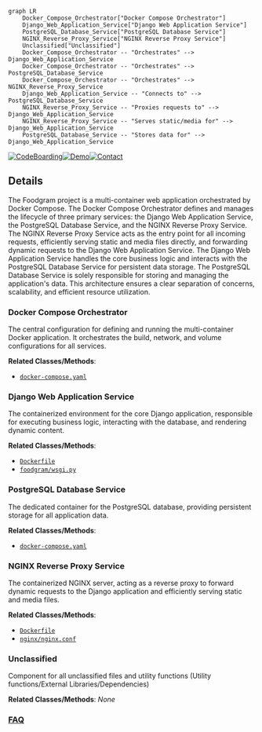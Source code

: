 ```mermaid
graph LR
    Docker_Compose_Orchestrator["Docker Compose Orchestrator"]
    Django_Web_Application_Service["Django Web Application Service"]
    PostgreSQL_Database_Service["PostgreSQL Database Service"]
    NGINX_Reverse_Proxy_Service["NGINX Reverse Proxy Service"]
    Unclassified["Unclassified"]
    Docker_Compose_Orchestrator -- "Orchestrates" --> Django_Web_Application_Service
    Docker_Compose_Orchestrator -- "Orchestrates" --> PostgreSQL_Database_Service
    Docker_Compose_Orchestrator -- "Orchestrates" --> NGINX_Reverse_Proxy_Service
    Django_Web_Application_Service -- "Connects to" --> PostgreSQL_Database_Service
    NGINX_Reverse_Proxy_Service -- "Proxies requests to" --> Django_Web_Application_Service
    NGINX_Reverse_Proxy_Service -- "Serves static/media for" --> Django_Web_Application_Service
    PostgreSQL_Database_Service -- "Stores data for" --> Django_Web_Application_Service
```

[![CodeBoarding](https://img.shields.io/badge/Generated%20by-CodeBoarding-9cf?style=flat-square)](https://github.com/CodeBoarding/CodeBoarding)[![Demo](https://img.shields.io/badge/Try%20our-Demo-blue?style=flat-square)](https://www.codeboarding.org/diagrams)[![Contact](https://img.shields.io/badge/Contact%20us%20-%20contact@codeboarding.org-lightgrey?style=flat-square)](mailto:contact@codeboarding.org)

## Details

The Foodgram project is a multi-container web application orchestrated by Docker Compose. The Docker Compose Orchestrator defines and manages the lifecycle of three primary services: the Django Web Application Service, the PostgreSQL Database Service, and the NGINX Reverse Proxy Service. The NGINX Reverse Proxy Service acts as the entry point for all incoming requests, efficiently serving static and media files directly, and forwarding dynamic requests to the Django Web Application Service. The Django Web Application Service handles the core business logic and interacts with the PostgreSQL Database Service for persistent data storage. The PostgreSQL Database Service is solely responsible for storing and managing the application's data. This architecture ensures a clear separation of concerns, scalability, and efficient resource utilization.

### Docker Compose Orchestrator
The central configuration for defining and running the multi-container Docker application. It orchestrates the build, network, and volume configurations for all services.


**Related Classes/Methods**:

- <a href="https://github.com/plaunezkiy/foodgram-project/blob/masterdocker-compose.yaml" target="_blank" rel="noopener noreferrer">`docker-compose.yaml`</a>


### Django Web Application Service
The containerized environment for the core Django application, responsible for executing business logic, interacting with the database, and rendering dynamic content.


**Related Classes/Methods**:

- <a href="https://github.com/plaunezkiy/foodgram-project/blob/masterDockerfile" target="_blank" rel="noopener noreferrer">`Dockerfile`</a>
- <a href="https://github.com/plaunezkiy/foodgram-project/blob/masterfoodgram/wsgi.py" target="_blank" rel="noopener noreferrer">`foodgram/wsgi.py`</a>


### PostgreSQL Database Service
The dedicated container for the PostgreSQL database, providing persistent storage for all application data.


**Related Classes/Methods**:

- <a href="https://github.com/plaunezkiy/foodgram-project/blob/masterdocker-compose.yaml" target="_blank" rel="noopener noreferrer">`docker-compose.yaml`</a>


### NGINX Reverse Proxy Service
The containerized NGINX server, acting as a reverse proxy to forward dynamic requests to the Django application and efficiently serving static and media files.


**Related Classes/Methods**:

- <a href="https://github.com/plaunezkiy/foodgram-project/blob/masterDockerfile" target="_blank" rel="noopener noreferrer">`Dockerfile`</a>
- <a href="https://github.com/plaunezkiy/foodgram-project/blob/masternginx/nginx.conf" target="_blank" rel="noopener noreferrer">`nginx/nginx.conf`</a>


### Unclassified
Component for all unclassified files and utility functions (Utility functions/External Libraries/Dependencies)


**Related Classes/Methods**: _None_



### [FAQ](https://github.com/CodeBoarding/GeneratedOnBoardings/tree/main?tab=readme-ov-file#faq)